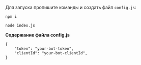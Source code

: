 Для запуска пропишите команды и создать файл ``` config.js ```:

```
npm i
```
```
node index.js
```

**Содержание файла config.js**
```
{
	"token": "your-bot-token",
	"clientId": "your-bot-clientId",
}
```

